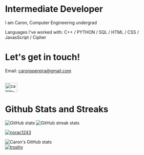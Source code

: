 
# Intermediate Developer
I am Caron, Computer Engineering undergrad 

Languages I've worked with: C++ / PYTHON / SQL / HTML / CSS / JavasScript / Cipher 

# Let's get in touch!
Email: <a href="mailto:caronspereira@gmail.com">caronspereira@gmail.com</a><br><br>
<p align="left">
<a href="https://www.linkedin.com/in/caron-sally-pereira/" target="blank"><img align="center" src="https://raw.githubusercontent.com/rahuldkjain/github-profile-readme-generator/master/src/images/icons/Social/linked-in-alt.svg" alt="caron-pereira" height="30" width="40" /></a>
</p>

# Github Stats and Streaks
![GitHub stats](https://github-readme-stats.vercel.app/api?username=norac1243&show_icons=true)   ![GitHub streak stats](https://streak-stats.demolab.com/?user=norac1243)  
<p align="left"> <a href="https://github.com/ryo-ma/github-profile-trophy"><img src="https://github-profile-trophy.vercel.app/?username=norac1243" alt="norac1243" /></a> </p>


![Caron's GitHub stats](https://github-readme-stats.vercel.app/api?username=norac1243&show_icons=true&theme=dark&hide_border=true)  </br>[![trophy](https://github-profile-trophy.vercel.app/?username=norac1243&theme=darkhub&column=6&margin-w=20&margin-h=15&no-bg=true)](https://github.com/ryo-ma/github-profile-trophy)


 

<!-- 
![Top Langs](https://github-readme-stats.vercel.app/api/top-langs/?username=norac1243&theme=dark&hide_border=true&show_icons=true&locale=en&layout=compact)
-->

